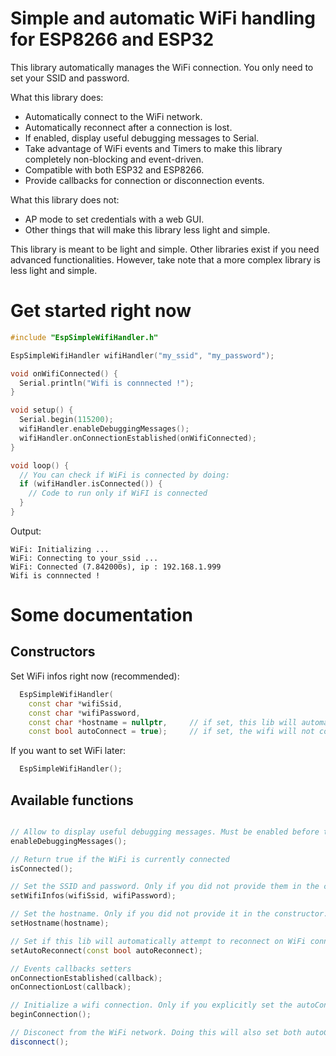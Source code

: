 # Simple and automatic WiFi handling for ESP8266 and ESP32

This library automatically manages the WiFi connection.
You only need to set your SSID and password.

What this library does:
- Automatically connect to the WiFi network.
- Automatically reconnect after a connection is lost.
- If enabled, display useful debugging messages to Serial.
- Take advantage of WiFi events and Timers to make this library completely non-blocking and event-driven.
- Compatible with both ESP32 and ESP8266.
- Provide callbacks for connection or disconnection events.

What this library does not:
- AP mode to set credentials with a web GUI.
- Other things that will make this library less light and simple.

This library is meant to be light and simple. Other libraries exist if you need advanced functionalities. However, take note that a more complex library is less light and simple.

# Get started right now

```c++
#include "EspSimpleWifiHandler.h"

EspSimpleWifiHandler wifiHandler("my_ssid", "my_password");

void onWifiConnected() {
  Serial.println("Wifi is connnected !");
}

void setup() {
  Serial.begin(115200);
  wifiHandler.enableDebuggingMessages();
  wifiHandler.onConnectionEstablished(onWifiConnected);
}

void loop() {
  // You can check if WiFi is connected by doing:
  if (wifiHandler.isConnected()) {
    // Code to run only if WiFI is connected
  }
}
```

Output:
```
WiFi: Initializing ...
WiFi: Connecting to your_ssid ...
WiFi: Connected (7.842000s), ip : 192.168.1.999
Wifi is connnected !
```

# Some documentation

## Constructors

Set WiFi infos right now (recommended):
```c++
  EspSimpleWifiHandler(
    const char *wifiSsid,
    const char *wifiPassword,
    const char *hostname = nullptr,     // if set, this lib will automatically set your hostname
    const bool autoConnect = true);     // if set, the wifi will not connect automatically.
```

If you want to set WiFi later:
```c++
  EspSimpleWifiHandler();
```

## Available functions

```c++

// Allow to display useful debugging messages. Must be enabled before the first loop call (in setup()) 
enableDebuggingMessages();

// Return true if the WiFi is currently connected
isConnected();

// Set the SSID and password. Only if you did not provide them in the constructor.
setWifiInfos(wifiSsid, wifiPassword);

// Set the hostname. Only if you did not provide it in the constructor.
setHostname(hostname);

// Set if this lib will automatically attempt to reconnect on WiFi connection lost. Default to true.
setAutoReconnect(const bool autoReconnect);

// Events callbacks setters
onConnectionEstablished(callback);
onConnectionLost(callback);

// Initialize a wifi connection. Only if you explicitly set the autoConnect to false or if you did not provide credential in the constructor
beginConnection();

// Disconect from the WiFi network. Doing this will also set both autoConnect and autoReconnect to flase.
disconnect();
```

